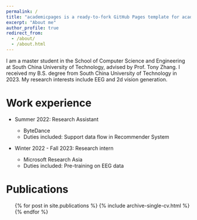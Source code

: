 ```yaml
---
permalink: /
title: "academicpages is a ready-to-fork GitHub Pages template for academic personal websites"
excerpt: "About me"
author_profile: true
redirect_from: 
  - /about/
  - /about.html
---
```


I am a master student in the School of Computer Science and Engineering at South China University of Technology, advised by Prof. Tony Zhang. I received my B.S. degree from South China University of Technology in 2023. My research interests include EEG and 2d vision generation.

Work experience
======
* Summer 2022: Research Assistant
  * ByteDance
  * Duties included: Support data flow in Recommender System

* Winter 2022 - Fall 2023: Research intern
  * Microsoft Research Asia
  * Duties included: Pre-training on EEG data

Publications
======
  <ul>{% for post in site.publications %}
    {% include archive-single-cv.html %}
  {% endfor %}</ul>
